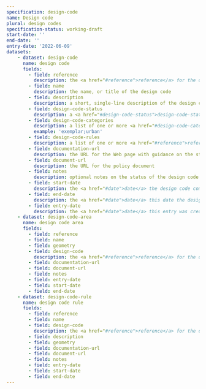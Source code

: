 ```yaml
---
specification: design-code
name: Design code
plural: design codes
specification-status: working-draft
start-date: ''
end-date: ''
entry-date: '2022-06-09'
datasets:
    - dataset: design-code
      name: design code
      fields:
        - field: reference
          description: the <a href="#reference">reference</a> for the design code
        - field: name
          description: the name, or title of the design code
        - field: description
          description: a short, single-line description of the design code
        - field: design-code-status
          description: a <a href="#design-code-status">design-code-status</a> reference
        - field: design-code-categories
          description: a list of one or more <a href="#design-code-category">design-code-category</a> references, separated by a semi-colon ';' character
          example: 'exemplar;urban'
        - field: design-code-rules
          description: a list of one or more <a href="#reference">reference</a> values for <a href="design-code-rule-dataset">design code rule</a> entries, separated by a semi-colon ';' character.
        - field: documentation-url
          description: the URL for the Web page with guidance on the status of the policy
        - field: document-url
          description: the URL for the policy document
        - field: notes
          description: optional notes on the status of the design code
        - field: start-date
          description: the <a href="#date">date</a> the design code comes, or came into force
        - field: end-date
          description: the <a href="#date">date</a> this date the design code no longer applies
        - field: entry-date
          description: the <a href="#date">date</a> this entry was created or last amended
    - dataset: design-code-area
      name: design code area
      fields:
        - field: reference
        - field: name
        - field: geometry
        - field: design-code
          description: the <a href="#reference">reference</a> for the design code which applies to this area
        - field: documentation-url
        - field: document-url
        - field: notes
        - field: entry-date
        - field: start-date
        - field: end-date
    - dataset: design-code-rule
      name: design code rule
      fields:
        - field: reference
        - field: name
        - field: design-code
          description: the <a href="#reference">reference</a> for the design code rule which applies to this area
        - field: description
        - field: geometry
        - field: documentation-url
        - field: document-url
        - field: notes
        - field: entry-date
        - field: start-date
        - field: end-date
---
```

